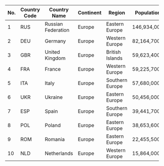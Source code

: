 | No. | Country Code | Country Name | Continent | Region | Population | Capital |
| --- | --- | --- | --- | --- | --- | --- |
| 1| RUS | Russian Federation | Europe | Eastern Europe | 146,934,000 | Moscow|
| 2| DEU | Germany | Europe | Western Europe | 82,164,700 | Berlin|
| 3| GBR | United Kingdom | Europe | British Islands | 59,623,400 | London|
| 4| FRA | France | Europe | Western Europe | 59,225,700 | Paris|
| 5| ITA | Italy | Europe | Southern Europe | 57,680,000 | Roma|
| 6| UKR | Ukraine | Europe | Eastern Europe | 50,456,000 | Kyiv|
| 7| ESP | Spain | Europe | Southern Europe | 39,441,700 | Madrid|
| 8| POL | Poland | Europe | Eastern Europe | 38,653,600 | Warszawa|
| 9| ROM | Romania | Europe | Eastern Europe | 22,455,500 | Bucuresti|
| 10| NLD | Netherlands | Europe | Western Europe | 15,864,000 | Amsterdam|
